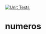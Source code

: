 [![Unit Tests](https://github.com/diegobotia/numeros/actions/workflows/testing.yml/badge.svg?branch=main)](https://github.com/diegobotia/numeros/actions/workflows/testing.yml)


# numeros
